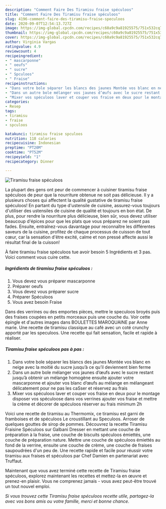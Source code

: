 ```yaml
---
description: "Comment Faire Des Tiramisu fraise spéculoos"
title: "Comment Faire Des Tiramisu fraise spéculoos"
slug: 4196-comment-faire-des-tiramisu-fraise-speculoos
date: 2020-09-07T12:54:13.727Z
image: https://img-global.cpcdn.com/recipes/c60a9c9a81925575/751x532cq70/tiramisu-fraise-speculoos-photo-principale-de-la-recette.jpg
thumbnail: https://img-global.cpcdn.com/recipes/c60a9c9a81925575/751x532cq70/tiramisu-fraise-speculoos-photo-principale-de-la-recette.jpg
cover: https://img-global.cpcdn.com/recipes/c60a9c9a81925575/751x532cq70/tiramisu-fraise-speculoos-photo-principale-de-la-recette.jpg
author: Virginia Vargas
ratingvalue: 4.9
reviewcount: 4
recipeingredient:
- " mascarponne"
- " oeufs"
- " sucre"
- " Spculoos"
- " Fraise"
recipeinstructions:
- "Dans votre bole séparer les blancs des jaunes Montée vos blanc en neige avec la moitié du sucre jusqu’à ce qu’il deviennent bien ferme"
- "Dans un autre bole mélanger vos jaunes d’œufs avec le sucre restant jusqu’à obtenir un mélange homogène ensuite ajouter votre mascarponne et ajouter vos blanc d’œufs au mélange en mélangeant délicatement pour ne pas les caSser et réservez au frais"
- "Mixer vos spéculoos laver et couper vos fraise en deux pour le montage disposer vos spéculoose dans vos verrines ajouter vos fraise et mettre la crème et décorer de spéculoos réserver au frais minimum 2h"
categories:
- Resep
tags:
- tiramisu
- fraise
- spculoos

katakunci: tiramisu fraise spculoos 
nutrition: 118 calories
recipecuisine: Indonesian
preptime: "PT20M"
cooktime: "PT52M"
recipeyield: "1"
recipecategory: Dinner

---
```



![Tiramisu fraise spéculoos](https://img-global.cpcdn.com/recipes/c60a9c9a81925575/751x532cq70/tiramisu-fraise-speculoos-photo-principale-de-la-recette.jpg)

La plupart des gens ont peur de commencer à cuisiner tiramisu fraise spéculoos de peur que la nourriture obtenue ne soit pas délicieuse. Il y a plusieurs choses qui affectent la qualité gustative de tiramisu fraise spéculoos! En partant du type d'ustensile de cuisine, assurez-vous toujours d'utiliser des ustensiles de cuisine de qualité et toujours en bon état. De plus, pour rendre la nourriture plus délicieuse, bien sûr, vous devez utiliser beaucoup d'épices pour que les plats que vous préparez ne soient pas fades. Ensuite, entraînez-vous davantage pour reconnaître les différentes saveurs de la cuisine, profitez de chaque processus de cuisson de tout cœur, car la sensation d'être excité, calme et non pressé affecte aussi le résultat final de la cuisson!

<!--inarticleads1-->

À faire tiramisu fraise spéculoos tue avoir besoin 5 Ingrédients et 3 pas. Voici comment vous cuire cette.

##### Ingrédients de tiramisu fraise spéculoos :

1. Vous devez vous préparer  mascarponne
1. Préparer  oeufs
1. Vous devez vous préparer  sucre
1. Préparer  Spéculoos
1. Vous avez besoin  Fraise


Dans des verrines ou des emportes pièces, mettre le speculoos broyés puis des fraises coupées en petits morceaux puis une couche du. Voir cette épingle et d&#39;autres images dans BOULETTES MAROQUAINE par Anne marie. Une recette de tiramisu classique au café avec un coté crunchy apporté par les speculoos. Une recette qui fait sensation, facile et rapide à réaliser. 

<!--inarticleads2-->

##### Tiramisu fraise spéculoos pas à pas :

1. Dans votre bole séparer les blancs des jaunes Montée vos blanc en neige avec la moitié du sucre jusqu’à ce qu’il deviennent bien ferme
1. Dans un autre bole mélanger vos jaunes d’œufs avec le sucre restant jusqu’à obtenir un mélange homogène ensuite ajouter votre mascarponne et ajouter vos blanc d’œufs au mélange en mélangeant délicatement pour ne pas les caSser et réservez au frais
1. Mixer vos spéculoos laver et couper vos fraise en deux pour le montage disposer vos spéculoose dans vos verrines ajouter vos fraise et mettre la crème et décorer de spéculoos réserver au frais minimum 2h


Voici une recette de tiramisu au Thermomix, ce tiramisu est garni de framboises et de spéculoos Le croustillant au Speculoos. Arroser de quelques gouttes de sirop de pommes. Découvrez la recette Tiramisu Fraisine Spéculoos sur Galbani Dresser en mettant une couche de préparation à la fraise, une couche de biscuits spéculoos émiettés, une couche de préparation nature. Mettre une couche de spéculoos émiettés au fond de la verrine, ensuite une couche de crème, une couche de fraises saupoudrées d&#39;un peu de. Une recette rapide et facile pour réussir votre tiramisu aux fraises et spéculoos par Chef Damien en partenariat avec Truffaut. 

<!--inarticleads1-->

<p>
Maintenant que vous avez terminé cette recette de Tiramisu fraise spéculoos, explorez maintenant les recettes et mettez-la en œuvre et prenez-en plaisir. Vous ne comprenez jamais - vous avez peut-être trouvé un tout nouvel emploi.
</p>

<p>
<i>Si vous trouvez cette Tiramisu fraise spéculoos recette utile, partagez-la avec vos bons amis ou votre famille, merci et bonne chance.</i>
</p>
